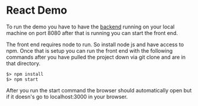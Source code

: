 # React Demo

To run the demo you have to have the [backend](https://github.com/codayblue/react-demo-api) running on your local machine on port 8080 after that is running you can start the front end.

The front end requires node to run. So install node js and have access to npm. Once that is setup you can run the front end with the following commands after you have pulled the project down via git clone and are in that directory.

```
$> npm install
$> npm start
```

After you run the start command the browser should automatically open but if it doesn's go to localhost:3000 in your browser.
